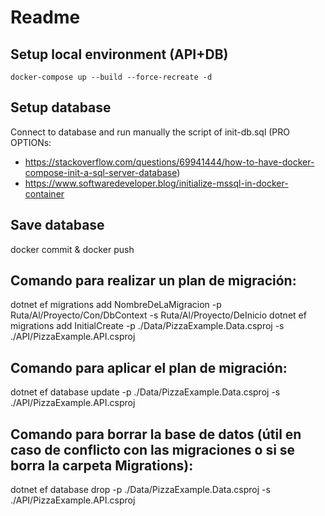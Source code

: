 # Readme

## Setup local environment (API+DB)
`docker-compose up --build --force-recreate -d`

## Setup database
Connect to database and run manually the script of init-db.sql
(PRO OPTIONs:
- https://stackoverflow.com/questions/69941444/how-to-have-docker-compose-init-a-sql-server-database)
- https://www.softwaredeveloper.blog/initialize-mssql-in-docker-container

## Save database
docker commit & docker push

## Comando para realizar un plan de migración:
dotnet ef migrations add NombreDeLaMigracion -p Ruta/Al/Proyecto/Con/DbContext -s Ruta/Al/Proyecto/DeInicio
dotnet ef migrations add InitialCreate -p ./Data/PizzaExample.Data.csproj -s ./API/PizzaExample.API.csproj

## Comando para aplicar el plan de migración:
dotnet ef database update  -p ./Data/PizzaExample.Data.csproj -s ./API/PizzaExample.API.csproj

## Comando para borrar la base de datos (útil en caso de conflicto con las migraciones o si se borra la carpeta Migrations):
dotnet ef database drop  -p ./Data/PizzaExample.Data.csproj -s ./API/PizzaExample.API.csproj